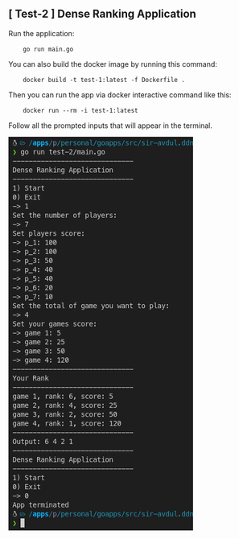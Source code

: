 ## [ Test-2 ] Dense Ranking Application
Run the application: 
```
    go run main.go
```

You can also build the docker image by running this command:
```
    docker build -t test-1:latest -f Dockerfile .
```

Then you can run the app via docker interactive command like this:
```
    docker run --rm -i test-1:latest
``` 

Follow all the prompted inputs that will appear in the terminal.
<p align="left">
    <img src="../assets/test-2_sc.png" alt="swagger">
</p>